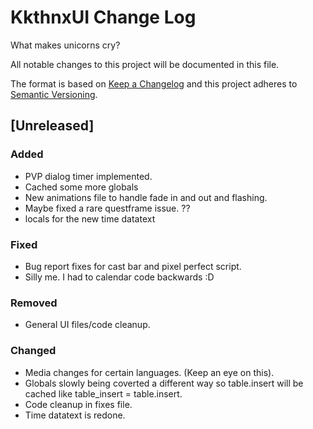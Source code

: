 # KkthnxUI Change Log

What makes unicorns cry?

All notable changes to this project will be documented in this file.

The format is based on [Keep a Changelog](http://keepachangelog.com/)
and this project adheres to [Semantic Versioning](http://semver.org/).

## [Unreleased]
### Added
- PVP dialog timer implemented.
- Cached some more globals
- New animations file to handle fade in and out and flashing.
- Maybe fixed a rare questframe issue. ??
- locals for the new time datatext

### Fixed
- Bug report fixes for cast bar and pixel perfect script.
- Silly me. I had to calendar code backwards :D

### Removed
- General UI files/code cleanup.

### Changed
- Media changes for certain languages. (Keep an eye on this).
- Globals slowly being coverted a different way so table.insert will be cached like table_insert = table.insert.
- Code cleanup in fixes file.
- Time datatext is redone.